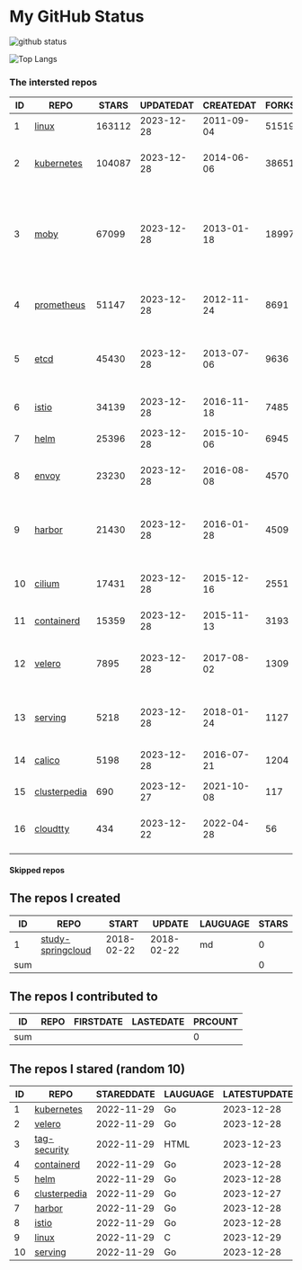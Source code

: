 # My GitHub Status

<img src="https://github-readme-stats-1.yihong0618.vercel.app/api?username=daoqingniu&show_icons=true&&&hide_title=true&count_private=true" alt="github status" />

![Top Langs](https://github-readme-stats-1.yihong0618.vercel.app/api/top-langs/?username=daoqingniu&layout=compact)

<!--START_SECTION:github_repos-->
### The intersted repos
| ID |                              REPO                               | STARS  | UPDATEDAT  | CREATEDAT  | FORKSCOUNT |                                                DESCRIPTIONS                                                |
|----|-----------------------------------------------------------------|--------|------------|------------|------------|------------------------------------------------------------------------------------------------------------|
|  1 | [linux](https://github.com/torvalds/linux)                      | 163112 | 2023-12-28 | 2011-09-04 |      51519 | Linux kernel source tree                                                                                   |
|  2 | [kubernetes](https://github.com/kubernetes/kubernetes)          | 104087 | 2023-12-28 | 2014-06-06 |      38651 | Production-Grade Container Scheduling and Management                                                       |
|  3 | [moby](https://github.com/moby/moby)                            |  67099 | 2023-12-28 | 2013-01-18 |      18997 | The Moby Project - a collaborative project for the container ecosystem to assemble container-based systems |
|  4 | [prometheus](https://github.com/prometheus/prometheus)          |  51147 | 2023-12-28 | 2012-11-24 |       8691 | The Prometheus monitoring system and time series database.                                                 |
|  5 | [etcd](https://github.com/etcd-io/etcd)                         |  45430 | 2023-12-28 | 2013-07-06 |       9636 | Distributed reliable key-value store for the most critical data of a distributed system                    |
|  6 | [istio](https://github.com/istio/istio)                         |  34139 | 2023-12-28 | 2016-11-18 |       7485 | Connect, secure, control, and observe services.                                                            |
|  7 | [helm](https://github.com/helm/helm)                            |  25396 | 2023-12-28 | 2015-10-06 |       6945 | The Kubernetes Package Manager                                                                             |
|  8 | [envoy](https://github.com/envoyproxy/envoy)                    |  23230 | 2023-12-28 | 2016-08-08 |       4570 | Cloud-native high-performance edge/middle/service proxy                                                    |
|  9 | [harbor](https://github.com/goharbor/harbor)                    |  21430 | 2023-12-28 | 2016-01-28 |       4509 | An open source trusted cloud native registry project that stores, signs, and scans content.                |
| 10 | [cilium](https://github.com/cilium/cilium)                      |  17431 | 2023-12-28 | 2015-12-16 |       2551 | eBPF-based Networking, Security, and Observability                                                         |
| 11 | [containerd](https://github.com/containerd/containerd)          |  15359 | 2023-12-28 | 2015-11-13 |       3193 | An open and reliable container runtime                                                                     |
| 12 | [velero](https://github.com/vmware-tanzu/velero)                |   7895 | 2023-12-28 | 2017-08-02 |       1309 | Backup and migrate Kubernetes applications and their persistent volumes                                    |
| 13 | [serving](https://github.com/knative/serving)                   |   5218 | 2023-12-28 | 2018-01-24 |       1127 | Kubernetes-based, scale-to-zero, request-driven compute                                                    |
| 14 | [calico](https://github.com/projectcalico/calico)               |   5198 | 2023-12-28 | 2016-07-21 |       1204 | Cloud native networking and network security                                                               |
| 15 | [clusterpedia](https://github.com/clusterpedia-io/clusterpedia) |    690 | 2023-12-27 | 2021-10-08 |        117 | The Encyclopedia of Kubernetes clusters                                                                    |
| 16 | [cloudtty](https://github.com/cloudtty/cloudtty)                |    434 | 2023-12-22 | 2022-04-28 |         56 | A Friendly Kubernetes CloudShell (Web Terminal) !                                                          |



#### Skipped repos
<!--END_SECTION:github_repos-->

<!--START_SECTION:my_github-->
## The repos I created
| ID  |                                 REPO                                 |   START    |   UPDATE   | LAUGUAGE | STARS |
|-----|----------------------------------------------------------------------|------------|------------|----------|-------|
|   1 | [study-springcloud](https://github.com/daoqingniu/study-springcloud) | 2018-02-22 | 2018-02-22 | md       |     0 |
| sum |                                                                      |            |            |          |     0 |

## The repos I contributed to
| ID  | REPO | FIRSTDATE | LASTEDATE | PRCOUNT |
|-----|------|-----------|-----------|---------|
| sum |      |           |           |       0 |

## The repos I stared (random 10)
| ID |                              REPO                               | STAREDDATE | LAUGUAGE | LATESTUPDATE |
|----|-----------------------------------------------------------------|------------|----------|--------------|
|  1 | [kubernetes](https://github.com/kubernetes/kubernetes)          | 2022-11-29 | Go       | 2023-12-28   |
|  2 | [velero](https://github.com/vmware-tanzu/velero)                | 2022-11-29 | Go       | 2023-12-28   |
|  3 | [tag-security](https://github.com/cncf/tag-security)            | 2022-11-29 | HTML     | 2023-12-23   |
|  4 | [containerd](https://github.com/containerd/containerd)          | 2022-11-29 | Go       | 2023-12-28   |
|  5 | [helm](https://github.com/helm/helm)                            | 2022-11-29 | Go       | 2023-12-28   |
|  6 | [clusterpedia](https://github.com/clusterpedia-io/clusterpedia) | 2022-11-29 | Go       | 2023-12-27   |
|  7 | [harbor](https://github.com/goharbor/harbor)                    | 2022-11-29 | Go       | 2023-12-28   |
|  8 | [istio](https://github.com/istio/istio)                         | 2022-11-29 | Go       | 2023-12-28   |
|  9 | [linux](https://github.com/torvalds/linux)                      | 2022-11-29 | C        | 2023-12-29   |
| 10 | [serving](https://github.com/knative/serving)                   | 2022-11-29 | Go       | 2023-12-28   |

<!--END_SECTION:my_github-->
